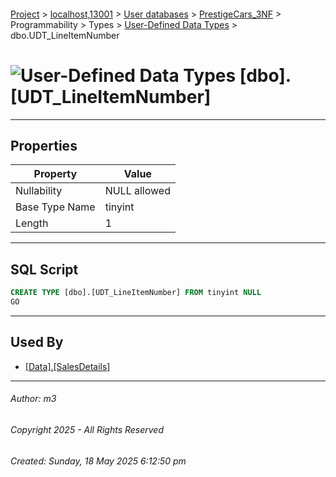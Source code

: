 #### 

[Project](../../../../../../index.md) > [localhost,13001](../../../../../index.md) > [User databases](../../../../index.md) > [PrestigeCars_3NF](../../../index.md) > Programmability > Types > [User-Defined Data Types](User-Defined_Data_Types.md) > dbo.UDT_LineItemNumber

# ![User-Defined Data Types](../../../../../../Images/UserDefinedDataType32.png) [dbo].[UDT_LineItemNumber]

---

## <a name="#properties"></a>Properties

| Property | Value |
|---|---|
| Nullability | NULL allowed |
| Base Type Name | tinyint |
| Length | 1 |


---

## <a name="#sqlscript"></a>SQL Script

```sql
CREATE TYPE [dbo].[UDT_LineItemNumber] FROM tinyint NULL
GO

```


---

## <a name="#usedby"></a>Used By

* [[Data].[SalesDetails]](../../../Tables/Data_SalesDetails.md)


---

###### Author:  m3

###### Copyright 2025 - All Rights Reserved

###### Created: Sunday, 18 May 2025 6:12:50 pm

